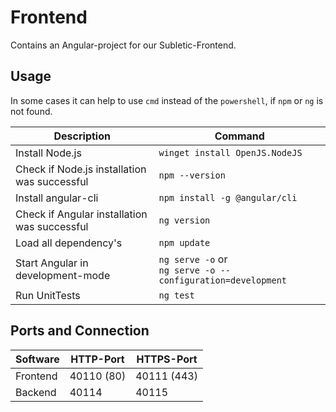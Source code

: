# Frontend

Contains an Angular-project for our Subletic-Frontend.

## Usage

In some cases it can help to use `cmd` instead of the `powershell`, if `npm` or `ng` is not found.

| Description | Command |
|-------------|---------|
| Install Node.js | `winget install OpenJS.NodeJS` |
| Check if Node.js installation was successful | `npm --version` |
| Install angular-cli | `npm install -g @angular/cli` |
| Check if Angular installation was successful | `ng version` |
| Load all dependency's |`npm update` |
| Start Angular in development-mode | `ng serve -o` or <br> `ng serve -o --configuration=development` |
| Run UnitTests | `ng test` |

## Ports and Connection

| Software     | HTTP-Port  | HTTPS-Port  |
|--------------|------------|-------------|
| Frontend     | 40110 (80) | 40111 (443) |
| Backend      | 40114      | 40115       |